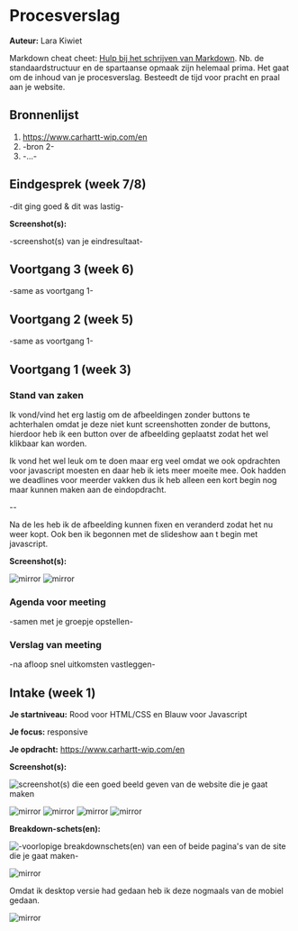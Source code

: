 # Procesverslag
**Auteur:** Lara Kiwiet

Markdown cheat cheet: [Hulp bij het schrijven van Markdown](https://github.com/adam-p/markdown-here/wiki/Markdown-Cheatsheet). Nb. de standaardstructuur en de spartaanse opmaak zijn helemaal prima. Het gaat om de inhoud van je procesverslag. Besteedt de tijd voor pracht en praal aan je website.



## Bronnenlijst
1. https://www.carhartt-wip.com/en
2. -bron 2-
3. -...-



## Eindgesprek (week 7/8)

-dit ging goed & dit was lastig-

**Screenshot(s):**

-screenshot(s) van je eindresultaat-



## Voortgang 3 (week 6)

-same as voortgang 1-



## Voortgang 2 (week 5)

-same as voortgang 1-



## Voortgang 1 (week 3)

### Stand van zaken

Ik vond/vind het erg lastig om de afbeeldingen zonder buttons te achterhalen omdat je deze niet kunt screenshotten zonder de buttons, hierdoor heb ik een button over de afbeelding geplaatst zodat het wel klikbaar kan worden.

Ik vond het wel leuk om te doen maar erg veel omdat we ook opdrachten voor javascript moesten en daar heb ik iets meer moeite mee. Ook hadden we deadlines voor meerder vakken dus ik heb alleen een kort begin nog maar kunnen maken aan de eindopdracht.

-- 

Na de les heb ik de afbeelding kunnen fixen en veranderd zodat het nu weer kopt. Ook ben ik begonnen met de slideshow aan t begin met javascript.

**Screenshot(s):**

![mirror](images/voortgang1.png)
![mirror](images/vg2)

### Agenda voor meeting

-samen met je groepje opstellen-

### Verslag van meeting

-na afloop snel uitkomsten vastleggen-



## Intake (week 1)

**Je startniveau:** Rood voor HTML/CSS en Blauw voor Javascript

**Je focus:** responsive

**Je opdracht:** https://www.carhartt-wip.com/en

**Screenshot(s):** 

![screenshot(s) die een goed beeld geven van de website die je gaat maken](images/dummy-image.svg)

![mirror](images/img1.svg)
![mirror](images/img2.svg)
![mirror](images/img3.svg)
![mirror](images/img4.svg)

**Breakdown-schets(en):**

![-voorlopige breakdownschets(en) van een of beide pagina's van de site die je gaat maken-](images/dummy-image.svg)

![mirror](images/breakdownschets.carhartt.jpg)

Omdat ik desktop versie had gedaan heb ik deze nogmaals van de mobiel gedaan.

![mirror](images/BreakdownSchets_FED.png)

